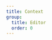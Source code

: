 ```yaml
---
title: Context
group:
  title: Editor
  order: 0
---
```


<code src="../../../examples/editor/context" compact background="#f6f7f9" />
